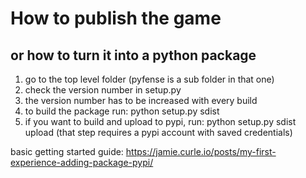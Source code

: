 # How to publish the game
## or how to turn it into a python package

1. go to the top level folder (pyfense is a sub folder in that one)
2. check the version number in setup.py
3. the version number has to be increased with every build
4. to build the package run: python setup.py sdist
5. if you want to build and upload to pypi, run: python setup.py sdist upload (that step requires a pypi account with saved credentials)

basic getting started guide: https://jamie.curle.io/posts/my-first-experience-adding-package-pypi/